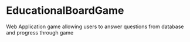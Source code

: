 # EducationalBoardGame
Web Application game allowing users to answer questions from database and progress through game
